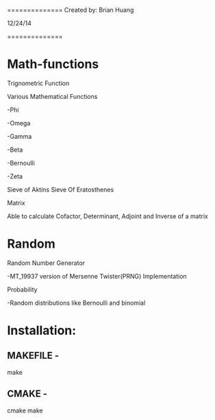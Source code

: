 ==============
Created by: Brian Huang

12/24/14

==============


Math-functions
==============


Trignometric Function

Various Mathematical Functions

-Phi

-Omega

-Gamma

-Beta

-Bernoulli

-Zeta

Sieve of Aktins 
Sieve Of Eratosthenes

Matrix

Able to calculate Cofactor, Determinant, Adjoint and Inverse of a matrix



Random
==============
Random Number Generator
 
 -MT_19937 version of Mersenne Twister(PRNG) Implementation

Probability

-Random distributions like Bernoulli and binomial


Installation:
==================

MAKEFILE - 
-----------------
make

CMAKE - 
-----------------
cmake
make

